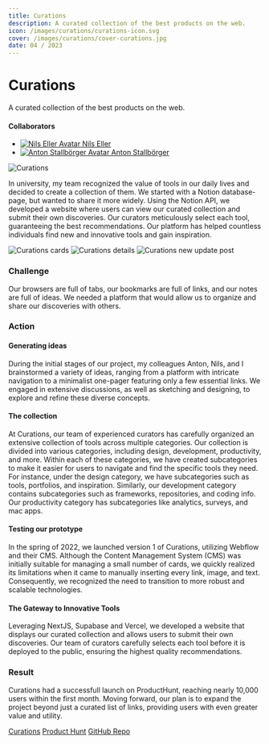 ```yaml
---
title: Curations
description: A curated collection of the best products on the web.
icon: /images/curations/curations-icon.svg
cover: /images/curations/cover-curations.jpg
date: 04 / 2023
---
```


<info-grid>
<div>

# Curations

A curated collection of the best products on the web.

</div>

<collaborators>

#### Collaborators

- [![Nils Eller Avatar](/images/avatars/nils_eller.jpg) Nils Eller](https://www.nilseller.com/)
- [![Anton Stallbörger Avatar](/images/avatars/anton_stallboerger.jpg) Anton Stallbörger](https://antonstallboerger.com/)

</collaborators>
</info-grid>

![Curations](/images/curations/cover-curations.jpg)

In university, my team recognized the value of tools in our daily lives and decided to create a collection of them. We started with a Notion database-page, but wanted to share it more widely. Using the Notion API, we developed a website where users can view our curated collection and submit their own discoveries. Our curators meticulously select each tool, guaranteeing the best recommendations. Our platform has helped countless individuals find new and innovative tools and gain inspiration.

<three-full-grid>

![Curations cards](/images/curations/curations_cards.webp)
![Curations details](/images/curations/cuations_details.webp)
![Curations new update post](/images/curations/curations_update.webp)

</three-full-grid>

<process-grid>

### Challenge

Our browsers are full of tabs, our bookmarks are full of links, and our notes are full of ideas. We needed a platform that would allow us to organize and share our discoveries with others.

<div>

### Action

</div>

<div>

#### Generating ideas

During the initial stages of our project, my colleagues Anton, Nils, and I brainstormed a variety of ideas, ranging from a platform with intricate navigation to a minimalist one-pager featuring only a few essential links. We engaged in extensive discussions, as well as sketching and designing, to explore and refine these diverse concepts.

#### The collection

At Curations, our team of experienced curators has carefully organized an extensive collection of tools across multiple categories. Our collection is divided into various categories, including design, development, productivity, and more. Within each of these categories, we have created subcategories to make it easier for users to navigate and find the specific tools they need. For instance, under the design category, we have subcategories such as tools, portfolios, and inspiration. Similarly, our development category contains subcategories such as frameworks, repositories, and coding info. Our productivity category has subcategories like analytics, surveys, and mac apps.

#### Testing our prototype

In the spring of 2022, we launched version 1 of Curations, utilizing Webflow and their CMS. Although the Content Management System (CMS) was initially suitable for managing a small number of cards, we quickly realized its limitations when it came to manually inserting every link, image, and text. Consequently, we recognized the need to transition to more robust and scalable technologies.

#### The Gateway to Innovative Tools

Leveraging NextJS, Supabase and Vercel, we developed a website that displays our curated collection and allows users to submit their own discoveries. Our team of curators carefully selects each tool before it is deployed to the public, ensuring the highest quality recommendations.

</div>

### Result

Curations had a successfull launch on ProductHunt, reaching nearly 10,000 users within the first month. Moving forward, our plan is to expand the project beyond just a curated list of links, providing users with even greater value and utility.

</process-grid>

<project-links>

[Curations](https://www.curations.tech/)
[Product Hunt](https://www.producthunt.com/products/curations)
[GitHub Repo](https://github.com/flornkm/Curations)
</project-links>
